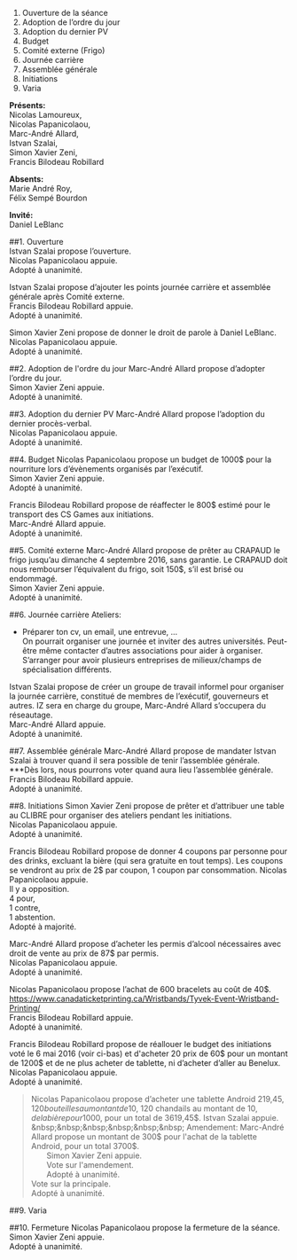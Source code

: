 1. Ouverture de la séance
2. Adoption de l’ordre du jour
3. Adoption du dernier PV
4. Budget
5. Comité externe (Frigo)
6. Journée carrière
7. Assemblée générale
8. Initiations
9. Varia

**Présents:**    
Nicolas Lamoureux,    
Nicolas Papanicolaou,    
Marc-André Allard,    
Istvan Szalai,    
Simon Xavier Zeni,  
Francis Bilodeau Robillard
    
**Absents:**  
Marie André Roy,  
Félix Sempé Bourdon
    
**Invité:**    
Daniel LeBlanc    
    
##1. Ouverture  
Istvan Szalai propose l’ouverture.  
Nicolas Papanicolaou appuie.  
Adopté à unanimité.
    
Istvan Szalai propose d’ajouter les points journée carrière et assemblée générale après Comité externe.  
Francis Bilodeau Robillard appuie.  
Adopté à unanimité.
    
Simon Xavier Zeni propose de donner le droit de parole à Daniel LeBlanc.  
Nicolas Papanicolaou appuie.  
Adopté à unanimité.    

##2. Adoption de l'ordre du jour
Marc-André Allard propose d’adopter l’ordre du jour.  
Simon Xavier Zeni appuie.  
Adopté à unanimité.
    
##3. Adoption du dernier PV
Marc-André Allard propose l’adoption du dernier procès-verbal.  
Nicolas Papanicolaou appuie.  
Adopté à unanimité.
    
##4. Budget
Nicolas Papanicolaou propose un budget de 1000$ pour la nourriture lors d’évènements organisés par l’exécutif.  
Simon Xavier Zeni appuie.  
Adopté à unanimité.
    
Francis Bilodeau Robillard propose de réaffecter le 800$ estimé pour le transport des CS Games aux initiations.  
Marc-André Allard appuie.  
Adopté à unanimité.
    
##5. Comité externe
Marc-André Allard propose de prêter au CRAPAUD le frigo jusqu’au dimanche 4 septembre 2016, sans garantie. Le CRAPAUD doit nous rembourser l’équivalent du frigo, soit 150$, s’il est brisé ou endommagé.  
Simon Xavier Zeni appuie.  
Adopté à unanimité.
    
##6. Journée carrière
Ateliers: 
* Préparer ton cv, un email, une entrevue, ...    
On pourrait organiser une journée et inviter des autres universités. Peut-être même contacter d’autres associations pour aider à organiser.  S’arranger pour avoir plusieurs entreprises de milieux/champs de spécialisation différents. 
    
Istvan Szalai propose de créer un groupe de travail informel pour organiser la journée carrière, constitué de membres de l’exécutif, gouverneurs et autres. IZ sera en charge du groupe, Marc-André Allard s’occupera du réseautage.  
Marc-André Allard appuie.  
Adopté à unanimité.
    
##7. Assemblée générale
Marc-André Allard propose de mandater Istvan Szalai à trouver quand il sera possible de tenir l’assemblée générale.  
***Dès lors, nous pourrons voter quand aura lieu l’assemblée générale.  
Francis Bilodeau Robillard appuie.  
Adopté à unanimité.
    
##8. Initiations
Simon Xavier Zeni propose de prêter et d’attribuer une table au CLIBRE pour organiser des ateliers pendant les initiations.  
Nicolas Papanicolaou appuie.  
Adopté à unanimité.
    
Francis Bilodeau Robillard propose de donner 4 coupons par personne pour des drinks, excluant la bière (qui sera gratuite en tout temps). Les coupons se vendront au prix de 2$ par coupon, 1 coupon par consommation.
Nicolas Papanicolaou appuie.  
Il y a opposition.  
4 pour,  
1 contre,  
1 abstention.  
Adopté à majorité.
    
Marc-André Allard propose d’acheter les permis d’alcool nécessaires avec droit de vente au prix de 87$ par permis.  
Nicolas Papanicolaou appuie.  
Adopté à unanimité.
    
Nicolas Papanicolaou propose l’achat de 600 bracelets au coût de 40$.  
https://www.canadaticketprinting.ca/Wristbands/Tyvek-Event-Wristband-Printing/  
Francis Bilodeau Robillard appuie.  
Adopté à unanimité.    


Francis Bilodeau Robillard propose de réallouer le budget des initiations voté le 6 mai 2016 (voir ci-bas) et d'acheter 20 prix de 60$ pour un montant de 1200$ et de ne plus acheter de tablette, ni d’acheter d’aller au Benelux.   
Nicolas Papanicolaou appuie.  
Adopté à unanimité.
>Nicolas Papanicolaou propose d’acheter une tablette Android 219,45$, 120 bouteilles au montant de 10$, 120 chandails au montant de 10$, de la bière pour 1000$, pour un total de 3619,45$.  
>Istvan Szalai appuie.  
>&nbsp;&nbsp;&nbsp;&nbsp;&nbsp;&nbsp; Amendement: Marc-André Allard propose un montant de 300$ pour l'achat de la tablette Android, pour un total 3700$.  
>&nbsp;&nbsp;&nbsp;&nbsp;&nbsp;&nbsp; Simon Xavier Zeni appuie.  
>&nbsp;&nbsp;&nbsp;&nbsp;&nbsp;&nbsp; Vote sur l'amendement.  
>&nbsp;&nbsp;&nbsp;&nbsp;&nbsp;&nbsp; Adopté à unanimité.  
>Vote sur la principale.  
>Adopté à unanimité.    
    
##9. Varia

##10. Fermeture
Nicolas Papanicolaou propose la fermeture de la séance.  
Simon Xavier Zeni appuie.  
Adopté à unanimité.
